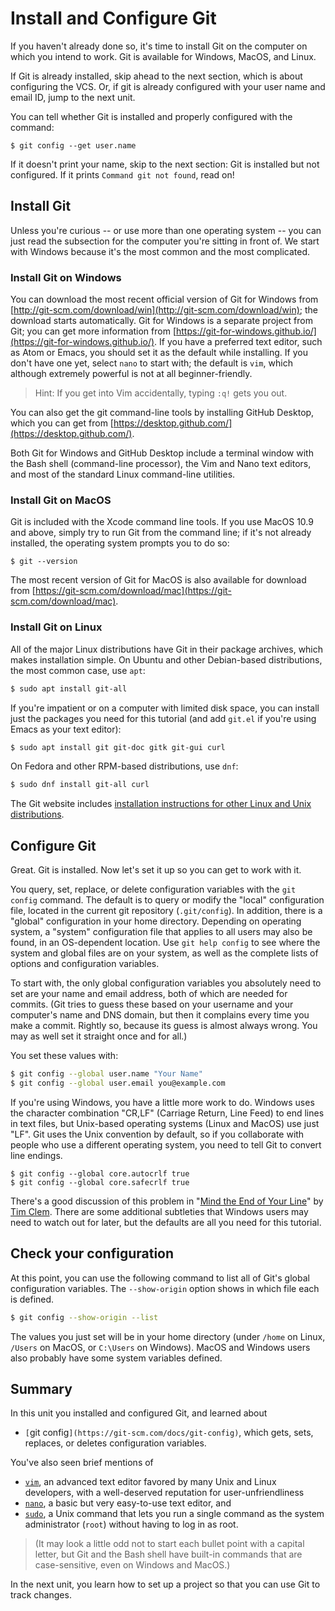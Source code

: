 # Install and Configure Git

If you haven't already done so, it's time to install Git on the computer on which you
intend to work. Git is available for Windows, MacOS, and Linux.

If Git is already installed, skip ahead to the next section, which is about
configuring the VCS. Or, if git is already configured with your user name and email ID,
jump to the next unit.

You can tell whether Git is installed and properly configured with the
command:

```
$ git config --get user.name
```

If it doesn't print your name, skip to the next section:  Git is installed but
not configured.  If it prints `Command git not found`, read on!

## Install Git 

Unless you're curious -- or use more than one operating system -- you can just
read the subsection for the computer you're sitting in front of. We start
with Windows because it's the most common and the most complicated.

### Install Git on Windows

You can download the most recent official version of Git for Windows from
[http://git-scm.com/download/win](http://git-scm.com/download/win); the
download starts automatically. Git for Windows is a separate project from
Git; you can get more information from
[https://git-for-windows.github.io/](https://git-for-windows.github.io/). If
you have a preferred text editor, such as Atom or Emacs, you should set it as
the default while installing. If you don't have one yet, select `nano` to
start with; the default is `vim`, which although extremely powerful is not at
all beginner-friendly.

> Hint: If you get into Vim accidentally, typing `:q!` gets you out.

You can also get the git command-line tools by installing GitHub Desktop,
which you can get from
[https://desktop.github.com/](https://desktop.github.com/). 

Both Git for Windows and GitHub Desktop include a terminal window with the
Bash shell (command-line processor), the Vim and Nano text editors, and most
of the standard Linux command-line utilities.


### Install Git on MacOS

Git is included with the Xcode command line tools. If you use MacOS 10.9 and above, simply try to run Git from the command line; if it's not already installed, the operating system prompts you to do so:

```
$ git --version
```

The most recent version of Git for MacOS is also available for download from
[https://git-scm.com/download/mac](https://git-scm.com/download/mac).


### Install Git on Linux

All of the major Linux distributions have Git in their package archives,
which makes installation simple. On Ubuntu and other Debian-based
distributions, the most common case, use `apt`:

```bash
$ sudo apt install git-all
```

If you're impatient or on a computer with limited disk space, you can install
just the packages you need for this tutorial (and add `git.el` if you're using
Emacs as your text editor):

```bash
$ sudo apt install git git-doc gitk git-gui curl
```

On Fedora and other RPM-based distributions, use `dnf`:

```bash
$ sudo dnf install git-all curl
```

The Git website includes [installation instructions for other Linux
and Unix distributions](https://git-scm.com/download/linux).


## Configure Git

Great. Git is installed. Now let's set it up so you can get to work with it.

You query, set, replace, or delete configuration variables with the 
`git config` command. The default is to query or modify the "local"
configuration file, located in the current git repository (`.git/config`). In
addition, there is a "global" configuration in your home directory. Depending
on operating system, a "system" configuration file that applies to all users
may also be found, in an OS-dependent location. Use
`git help config` to see where the system and global files are on your system,
as well as the complete lists of options and configuration variables.

To start with, the only global configuration variables you absolutely need to set are
your name and email address, both of which are needed for commits. (Git tries to guess these based on your username and your computer's name and DNS domain, but then it complains every time you make a commit.
Rightly so, because its guess is almost always wrong. You may as well set it straight once and for all.)

You set these values with:

```bash
$ git config --global user.name "Your Name"
$ git config --global user.email you@example.com
```

If you're using Windows, you have a little more work to do. Windows
uses the character combination "CR,LF" (Carriage Return, Line Feed) to end
lines in text files, but Unix-based operating systems (Linux and MacOS) use
just "LF". Git uses the Unix convention by default, so if you collaborate
with people who use a different operating system, you need to tell Git to
convert line endings.

```
$ git config --global core.autocrlf true
$ git config --global core.safecrlf true
```

There's a good discussion of this problem in "[Mind the End of Your Line](https://adaptivepatchwork.com/2012/03/01/mind-the-end-of-your-line/)" by [Tim Clem](https://adaptivepatchwork.com/about/). There are some additional subtleties that Windows users may need to watch out for later, but the defaults are all you need for this tutorial. 

## Check your configuration

At this point, you can use the following command to list all of Git's global
configuration variables. The `--show-origin` option shows in which file each is defined.

```bash
$ git config --show-origin --list
```

The values you just set will be in your home directory (under `/home` on Linux,
`/Users` on MacOS, or `C:\Users` on Windows). MacOS and Windows users also probably
have some system variables defined.

## Summary

In this unit you installed and configured Git, and learned about

 * `[`git config`](https://git-scm.com/docs/git-config)`, which gets, sets,
   replaces, or deletes configuration variables.

You've also seen brief mentions of

 * [`vim`](https://linux.die.net/man/1/vim), an advanced text editor favored
   by many Unix and Linux developers, with a well-deserved reputation for
   user-unfriendliness
 * [`nano`](https://linux.die.net/man/1/nano), a basic but very easy-to-use text editor, and
 * [`sudo`](https://linux.die.net/man/1/sudo), a Unix command that lets you
   run a single command as the system administrator (`root`) without having to
   log in as root.

> (It may look a little odd not to start each bullet point with a capital
> letter, but Git and the Bash shell have built-in commands that are
> case-sensitive, even on Windows and MacOS.)

In the next unit, you learn how to set up a project so that you can use
Git to track changes.
